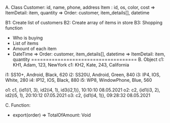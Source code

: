 A. Class
Customer: id, name, phone, address
Item    : id, os, color, cost
=> ItemDetail: item, quantity
=> Order: customer, item_details[],  datetime

B1: Create list of customers
B2: Create array of items in store
B3: Shopping function
+ Who is buying 
+ List of items
+ Amount of each item
+ DateTime
=> Order: customer, item_details[], datetime
=> ItemDetail: item, quantity
====================================
B. Object
c1: KH1, Adam, 123, NewYork
c1: KH2, Kate, 243, California

i1: SS10+, Android, Black, 620
i2: SS20U, Android, Green, 840
i3: IP4, IOS, White, 280
i4: IP12, IOS, Black, 880
i5: WP8, WindowPhone, Blue, 560
 
o1: c1, {id1(i1, 3), id2(i4, 1), id3(i2,1)}, 10:10:10 08.05.2021
o2: c2, {id1(i3, 2), id2(i5, 1), 20:10:12 07.05.2021
o3: c2, {id1(i4, 1)}, 09:28:32 08.05.2021

C. Function: 
+ export(order) => TotalOfAmount: Void